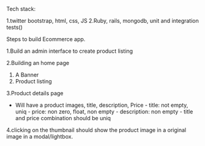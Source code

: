 Tech stack:

1.twitter bootstrap, html, css, JS
2.Ruby, rails, mongodb, unit and integration tests()


Steps to build Ecommerce app.

  1.Build an admin interface to create product listing

  2.Building an home page
   1. A Banner
   2. Product listing

  3.Product details page
   - Will have a product images, title, description, Price
    - title: not empty, uniq
    - price: non zero, float, non empty
    - description: non empty
    - title and price combination should be uniq

  4.clicking on the thumbnail should show the product image in a original image in a modal/lightbox.
